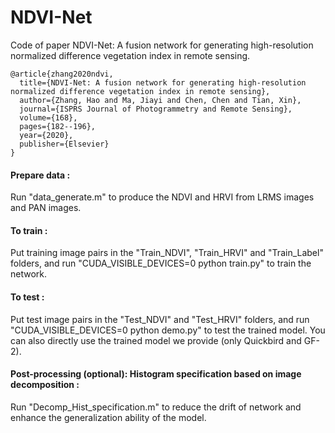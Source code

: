 # NDVI-Net
Code of paper NDVI-Net: A fusion network for generating high-resolution normalized difference vegetation index in remote sensing.
````
@article{zhang2020ndvi,
  title={NDVI-Net: A fusion network for generating high-resolution normalized difference vegetation index in remote sensing},
  author={Zhang, Hao and Ma, Jiayi and Chen, Chen and Tian, Xin},
  journal={ISPRS Journal of Photogrammetry and Remote Sensing},
  volume={168},
  pages={182--196},
  year={2020},
  publisher={Elsevier}
}
````
#### Prepare data :<br>
Run "data_generate.m" to produce the NDVI and HRVI from LRMS images and PAN images.

#### To train :<br>
Put training image pairs in the "Train_NDVI", "Train_HRVI" and "Train_Label" folders, and run "CUDA_VISIBLE_DEVICES=0 python train.py" to train the network.

#### To test :<br>
Put test image pairs in the "Test_NDVI" and "Test_HRVI" folders, and run "CUDA_VISIBLE_DEVICES=0 python demo.py" to test the trained model.
You can also directly use the trained model we provide (only Quickbird and GF-2).

#### Post-processing (optional): Histogram specification based on image decomposition :<br>
Run "Decomp_Hist_specification.m" to reduce the drift of network and enhance the generalization ability of the model.
